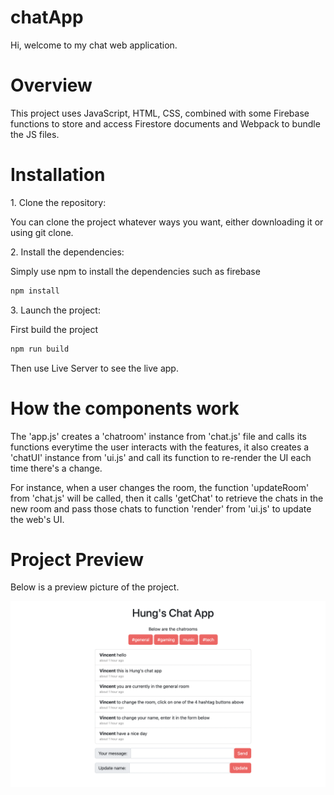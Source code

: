 # chatApp

Hi, welcome to my chat web application.
# Overview

This project uses JavaScript, HTML, CSS, combined with some Firebase functions to store and access Firestore documents and Webpack to bundle the JS files.
# Installation

1\. Clone the repository:

  You can clone the project whatever ways you want, either downloading it or using git clone.

2\. Install the dependencies:

  Simply use npm to install the dependencies such as firebase
```bash
npm install
```
3\. Launch the project:

First build the project
```bash
npm run build
```

Then use Live Server to see the live app.

# How the components work

The 'app.js' creates a 'chatroom' instance from 'chat.js' file and calls its functions everytime the user interacts with the features, it also creates a 'chatUI' instance from 'ui.js' and call its function to re-render the UI each time there's a change.

For instance, when a user changes the room, the function 'updateRoom' from 'chat.js' will be called, then it calls 'getChat' to retrieve the chats in the new room and pass those chats to function 'render' from 'ui.js' to update the web's UI.

# Project Preview

Below is a preview picture of the project.

![Preview](/img/preview.png)
